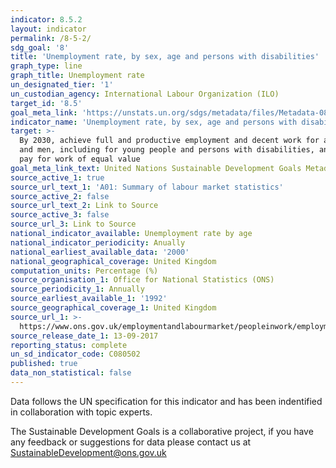 ```yaml
---
indicator: 8.5.2
layout: indicator
permalink: /8-5-2/
sdg_goal: '8'
title: 'Unemployment rate, by sex, age and persons with disabilities'
graph_type: line
graph_title: Unemployment rate
un_designated_tier: '1'
un_custodian_agency: International Labour Organization (ILO)
target_id: '8.5'
goal_meta_link: 'https://unstats.un.org/sdgs/metadata/files/Metadata-08-05-02.pdf'
indicator_name: 'Unemployment rate, by sex, age and persons with disabilities'
target: >-
  By 2030, achieve full and productive employment and decent work for all women
  and men, including for young people and persons with disabilities, and equal
  pay for work of equal value
goal_meta_link_text: United Nations Sustainable Development Goals Metadata (pdf 383kB)
source_active_1: true
source_url_text_1: 'A01: Summary of labour market statistics'
source_active_2: false
source_url_text_2: Link to Source
source_active_3: false
source_url_3: Link to Source
national_indicator_available: Unemployment rate by age
national_indicator_periodicity: Anually
national_earliest_available_data: '2000'
national_geographical_coverage: United Kingdom
computation_units: Percentage (%)
source_organisation_1: Office for National Statistics (ONS)
source_periodicity_1: Annually
source_earliest_available_1: '1992'
source_geographical_coverage_1: United Kingdom
source_url_1: >-
  https://www.ons.gov.uk/employmentandlabourmarket/peopleinwork/employmentandemployeetypes/datasets/summaryoflabourmarketstatistics
source_release_date_1: 13-09-2017
reporting_status: complete
un_sd_indicator_code: C080502
published: true
data_non_statistical: false
---
```

Data follows the UN specification for this indicator and has been indentified in collaboration with topic experts.

The Sustainable Development Goals is a collaborative project, if you have any feedback or suggestions for data please contact us at <SustainableDevelopment@ons.gov.uk>
